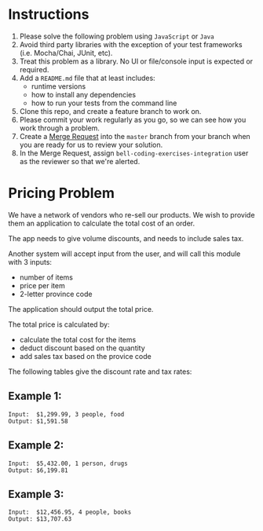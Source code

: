 # Instructions

1. Please solve the following problem using `JavaScript` or `Java`
1. Avoid third party libraries with the exception of your test frameworks (i.e. Mocha/Chai, JUnit, etc).
1. Treat this problem as a library. No UI or file/console input is expected or required.
1. Add a `README.md` file that at least includes:
    - runtime versions
    - how to install any dependencies
    - how to run your tests from the command line
1. Clone this repo, and create a feature branch to work on.
1. Please commit your work regularly as you go, so we can see how you work through a problem.
1. Create a [Merge Request](https://docs.gitlab.com/ee/gitlab-basics/add-merge-request.html) into the `master` branch from your branch when you are ready for us to review your solution.
1. In the Merge Request, assign `bell-coding-exercises-integration` user as the reviewer so that we're alerted.


# Pricing Problem

We have a network of vendors who re-sell our products. We wish to provide them an application to calculate the total cost of an order.

The app needs to give volume discounts, and needs to include sales tax. 

Another system will accept input from the user, and will call this module with 3 inputs:

* number of items
* price per item
* 2-letter province code

The application should output the total price.

The total price is calculated by:

* calculate the total cost for the items
* deduct discount based on the quantity
* add sales tax based on the provice code

The following tables give the discount rate and tax rates:


## Example 1:

    Input:  $1,299.99, 3 people, food
    Output: $1,591.58

## Example 2:

    Input:  $5,432.00, 1 person, drugs
    Output: $6,199.81

## Example 3:

    Input:  $12,456.95, 4 people, books
    Output: $13,707.63
